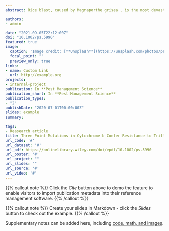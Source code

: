 ```yaml
---
abstract: Rice blast, caused by Magnaporthe grisea , is the most devastating disease in rice. Recently, trifloxystrobin was registered for the control of M. grisea in China. The resistance profile and mechanism of M. grisea to trifloxystrobin were investigated in the present study, providing important data for the recommended use of trifloxystrobin. RESULTS The baseline sensitivity was established at a mean EC50 of 0.024 μg/mL. Nine stable trifloxystrobin‐resistant mutants were generated with EC50 values ranging from 12.75 to 171.49 μg/mL. The mutants exhibited strong adaptive traits in sporulation, conidial germination, and pathogenicity. Positive cross‐resistance was only observed between trifloxystrobin and azoxystrobin, but not between trifloxystrobin and carbendazim, isoprothiolane, prochloraz, or chlorothalonil. The point mutation G143S in cyt b protein was found in eight high‐resistance mutants with resistant factor ranging from 2295.16 to 13 200.00; and the double mutation G137R/M296V only occurred in Mg117‐1 with resistance factor ≈ 900. The G143S mutation weakened hydrogen bond interactions, and G137R/M296V changed the conformation of trifloxystrobin in the cyt b binding pocket. A molecular detection method was established for the rapid detection of G143S mutants in M. grisea . CONCLUSION The resistance risk of M. grisea to trifloxystrobin could be moderate to high. Two genotypes with three point‐mutations G143S, G137R, and M296V conferred resistance to trifloxystrobin in M. grisea . This article is protected by copyright. All rights reserved.

authors:
- admin

date: "2021-09-05T22:12:00Z"
doi: "10.1002/ps.5990"
featured: true
image:
  caption: 'Image credit: [**Unsplash**](https://unsplash.com/photos/pLCdAaMFLTE)'
  focal_point: ""
  preview_only: true
links:
- name: Custom Link
  url: http://example.org
projects:
- internal-project
publication: In **Pest Management Science**
publication_short: In **Pest Management Science**
publication_types:
- "2"
publishDate: "2020-07-01T00:00:00Z"
slides: example
summary: 

tags:
- Reasearch article
title: Three Point‐Mutations in Cytochrome b Confer Resistance to Trifloxystrobin in Magnaporthe grisea
url_code: '#'
url_dataset: '#'
url_pdf: https://onlinelibrary.wiley.com/doi/epdf/10.1002/ps.5990
url_poster: '#'
url_project: ""
url_slides: ""
url_source: '#'
url_video: '#'
---
```


{{% callout note %}}
Click the *Cite* button above to demo the feature to enable visitors to import publication metadata into their reference management software.
{{% /callout %}}

{{% callout note %}}
Create your slides in Markdown - click the *Slides* button to check out the example.
{{% /callout %}}

Supplementary notes can be added here, including [code, math, and images](https://wowchemy.com/docs/writing-markdown-latex/).
